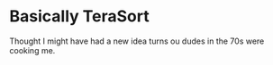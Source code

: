 # Basically TeraSort
Thought I might have had a new idea turns ou dudes in the 70s were cooking me.
